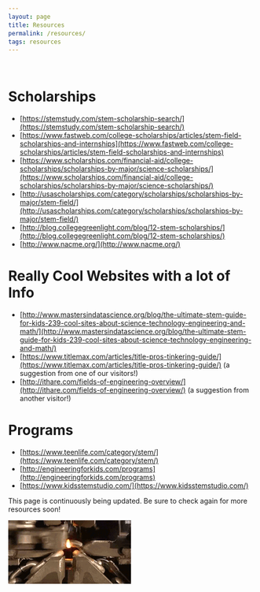 ```yaml
---
layout: page
title: Resources
permalink: /resources/
tags: resources
---
```

﻿
# Scholarships
* [https://stemstudy.com/stem-scholarship-search/](https://stemstudy.com/stem-scholarship-search/)
* [https://www.fastweb.com/college-scholarships/articles/stem-field-scholarships-and-internships](https://www.fastweb.com/college-scholarships/articles/stem-field-scholarships-and-internships)
* [https://www.scholarships.com/financial-aid/college-scholarships/scholarships-by-major/science-scholarships/](https://www.scholarships.com/financial-aid/college-scholarships/scholarships-by-major/science-scholarships/)
* [http://usascholarships.com/category/scholarships/scholarships-by-major/stem-field/](http://usascholarships.com/category/scholarships/scholarships-by-major/stem-field/)
* [http://blog.collegegreenlight.com/blog/12-stem-scholarships/](http://blog.collegegreenlight.com/blog/12-stem-scholarships/)
* [http://www.nacme.org/](http://www.nacme.org/)


# Really Cool Websites with a lot of Info
* [http://www.mastersindatascience.org/blog/the-ultimate-stem-guide-for-kids-239-cool-sites-about-science-technology-engineering-and-math/](http://www.mastersindatascience.org/blog/the-ultimate-stem-guide-for-kids-239-cool-sites-about-science-technology-engineering-and-math/)
* [https://www.titlemax.com/articles/title-pros-tinkering-guide/](https://www.titlemax.com/articles/title-pros-tinkering-guide/) (a suggestion from one of our visitors!)
* [http://ithare.com/fields-of-engineering-overview/](http://ithare.com/fields-of-engineering-overview/) (a suggestion from another visitor!)

# Programs
* [https://www.teenlife.com/category/stem/](https://www.teenlife.com/category/stem/)
* [http://engineeringforkids.com/programs](http://engineeringforkids.com/programs)
* [https://www.kidsstemstudio.com/](https://www.kidsstemstudio.com/)


This page is continuously being updated. Be sure to check again for more resources soon!

![alt text](/images/how-its-made.gif "How it's made gif")
